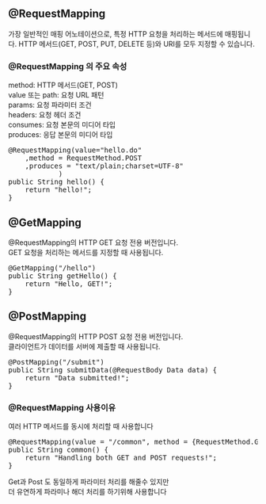 ## @RequestMapping 
가장 일반적인 매핑 어노테이션으로, 특정 HTTP 요청을 처리하는 메서드에 매핑됩니다.
HTTP 메서드(GET, POST, PUT, DELETE 등)와 URI를 모두 지정할 수 있습니다.  

### @RequestMapping 의 주요 속성
method: HTTP 메서드(GET, POST)  
value 또는 path: 요청 URL 패턴  
params: 요청 파라미터 조건  
headers: 요청 헤더 조건  
consumes: 요청 본문의 미디어 타입  
produces: 응답 본문의 미디어 타입

<pre>
@RequestMapping(value="hello.do"
    ,method = RequestMethod.POST
    ,produces = "text/plain;charset=UTF-8"
			)
public String hello() {
    return "hello!";
}
</pre>

## @GetMapping 
@RequestMapping의 HTTP GET 요청 전용 버전입니다.  
GET 요청을 처리하는 메서드를 지정할 때 사용됩니다.
<pre>@GetMapping("/hello")
public String getHello() {
    return "Hello, GET!";
}
</pre>

## @PostMapping
@RequestMapping의 HTTP POST 요청 전용 버전입니다.  
클라이언트가 데이터를 서버에 제출할 때 사용됩니다.
<pre>
@PostMapping("/submit")
public String submitData(@RequestBody Data data) {
    return "Data submitted!";
}
</pre>

### @RequestMapping 사용이유  
여러 HTTP 메서드를 동시에 처리할 때 사용합니다
<pre>
@RequestMapping(value = "/common", method = {RequestMethod.GET, RequestMethod.POST})
public String common() {
    return "Handling both GET and POST requests!";
}
</pre>
Get과 Post 도 동일하게 파라미터 처리를 해줄수 있지만  
더 유연하게 파라미나 해더 처리를 하기위해 사용합니다
